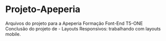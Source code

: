 # Projeto-Apeperia
Arquivos do projeto para a Apeperia
Formação Font-End T5-ONE
Conclusão do projeto de - Layouts Responsivos: trabalhando com layouts mobile.
